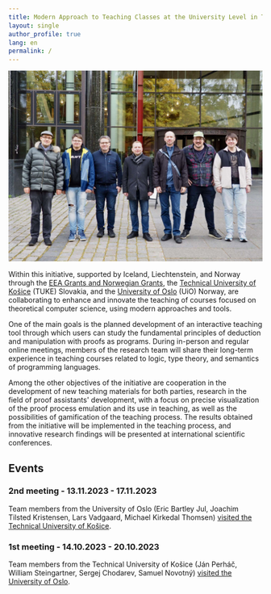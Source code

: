 ```yaml
---
title: Modern Approach to Teaching Classes at the University Level in Theoretical Computer Science
layout: single
author_profile: true
lang: en
permalink: /
---
```

<!--
# layout: home 
# use the home layout to add posts to main page
-->

<img src="/images/website_photo.jpg"/>
    <br>

Within this initiative, supported by Iceland, Liechtenstein, and Norway through the [EEA Grants and Norwegian Grants](https://www.eeagrants.sk/en/), the [Technical University of Košice](https://tuke.sk/) (TUKE) Slovakia, and the [University of Oslo](https://www.uio.no/english/) (UiO) Norway, are collaborating to enhance and innovate the teaching of courses focused on theoretical computer science, using modern approaches and tools.

One of the main goals is the planned development of an interactive teaching tool through which users can study the fundamental principles of deduction and manipulation with proofs as programs. During in-person and regular online meetings, members of the research team will share their long-term experience in teaching courses related to logic, type theory, and semantics of programming languages.

Among the other objectives of the initiative are cooperation in the development of new teaching materials for both parties, research in the field of proof assistants' development, with a focus on precise visualization of the proof process emulation and its use in teaching, as well as the possibilities of gamification of the teaching process. The results obtained from the initiative will be implemented in the teaching process, and innovative research findings will be presented at international scientific conferences. 

## Events
### 2nd meeting - 13.11.2023 - 17.11.2023 
Team members from the University of Oslo (Eric Bartley Jul, Joachim Tilsted Kristensen, Lars Vadgaard, Michael Kirkedal Thomsen) [visited the Technical University of Košice](/meetings/#2st-meeting---13112023---17102023).


### 1st meeting - 14.10.2023 - 20.10.2023 
Team members from the Technical University of Košice (Ján Perháč, William Steingartner, Sergej Chodarev, Samuel Novotný) [visited the University of Oslo](/meetings/#1st-meeting---14102023---20102023). 

